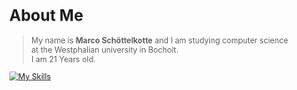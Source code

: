 # **About Me**

>My name is __Marco Schöttelkotte__ and I am studying computer science at the Westphalian university in Bocholt.\
>I am 21 Years old.


[![My Skills](https://skillicons.dev/icons?i=c,cpp,cs,java,php,python,typescript,angular,dotnet,flutter,html,sass,firebase,vite,materialui&theme=dark&perline=15)](https://skillicons.dev)
